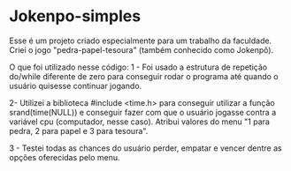 # Jokenpo-simples

Esse é um projeto criado especialmente para um trabalho da faculdade. Criei o jogo "pedra-papel-tesoura" (também conhecido como Jokenpô).

O que foi utilizado nesse código:
1 - Foi usado a estrutura de repetição do/while diferente de zero para conseguir rodar o programa até quando o usuário quisesse continuar jogando.

2- Utilizei a biblioteca #include <time.h> para conseguir utilizar a função srand(time(NULL)) e conseguir fazer com que o usuário jogasse contra a variável cpu (computador, nesse caso). Atribui valores do menu "1 para pedra, 2 para papel e 3 para tesoura".

3 - Testei todas as chances do usuário perder, empatar e vencer dentre as opções oferecidas pelo menu. 
